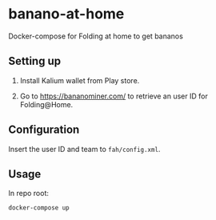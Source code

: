 # banano-at-home

Docker-compose for Folding at home to get bananos

## Setting up

1. Install Kalium wallet from Play store.

2. Go to https://bananominer.com/ to retrieve an user ID for Folding@Home.

## Configuration

Insert the user ID and team to `fah/config.xml`.

## Usage

In repo root:

    docker-compose up
